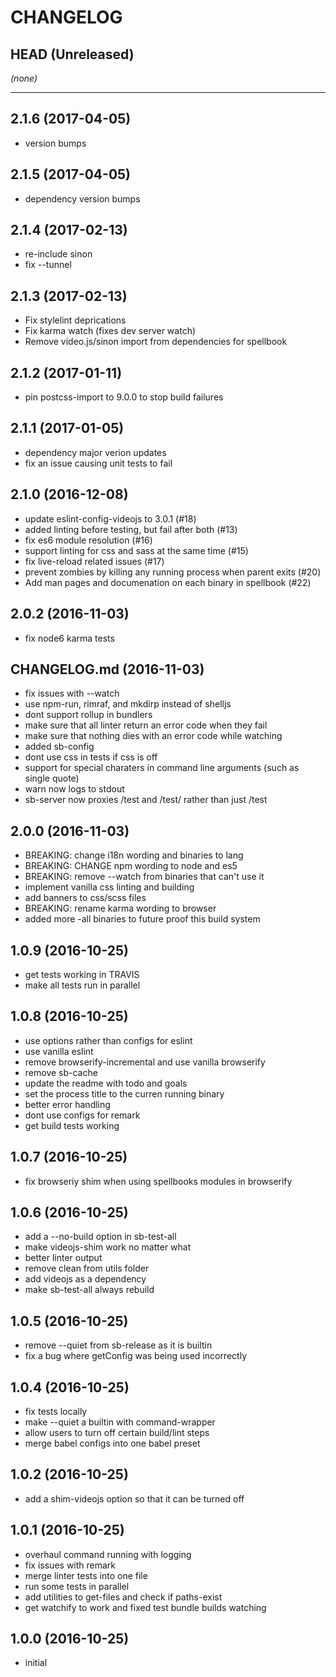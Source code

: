 CHANGELOG
=========

## HEAD (Unreleased)
_(none)_

--------------------

## 2.1.6 (2017-04-05)
* version bumps

## 2.1.5 (2017-04-05)
* dependency version bumps

## 2.1.4 (2017-02-13)
* re-include sinon
* fix --tunnel

## 2.1.3 (2017-02-13)
* Fix stylelint deprications
* Fix karma watch (fixes dev server watch)
* Remove video.js/sinon import from dependencies for spellbook

## 2.1.2 (2017-01-11)
* pin postcss-import to 9.0.0 to stop build failures

## 2.1.1 (2017-01-05)
* dependency major verion updates
* fix an issue causing unit tests to fail

## 2.1.0 (2016-12-08)
* update eslint-config-videojs to 3.0.1 (#18)
* added linting before testing, but fail after both (#13)
* fix es6 module resolution (#16)
* support linting for css and sass at the same time (#15)
* fix live-reload related issues (#17)
* prevent zombies by killing any running process when parent exits (#20)
* Add man pages and documenation on each binary in spellbook (#22)

## 2.0.2 (2016-11-03)
* fix node6 karma tests

## CHANGELOG.md (2016-11-03)
* fix issues with --watch
* use npm-run, rimraf, and mkdirp instead of shelljs
* dont support rollup in bundlers
* make sure that all linter return an error code when they fail
* make sure that nothing dies with an error code while watching
* added sb-config
* dont use css in tests if css is off
* support for special charaters in command line arguments (such as single quote)
* warn now logs to stdout
* sb-server now proxies /test and /test/ rather than just /test

## 2.0.0 (2016-11-03)
* BREAKING: change i18n wording and binaries to lang
* BREAKING: CHANGE npm wording to node and es5
* BREAKING: remove --watch from binaries that can't use it
* implement vanilla css linting and building
* add banners to css/scss files
* BREAKING: rename karma wording to browser
* added more -all binaries to future proof this build system

## 1.0.9 (2016-10-25)
* get tests working in TRAVIS
* make all tests run in parallel

## 1.0.8 (2016-10-25)
* use options rather than configs for eslint
* use vanilla eslint
* remove browserify-incremental and use vanilla browserify
* remove sb-cache
* update the readme with todo and goals
* set the process title to the curren running binary
* better error handling
* dont use configs for remark
* get build tests working

## 1.0.7 (2016-10-25)
* fix browseriy shim when using spellbooks modules in browserify

## 1.0.6 (2016-10-25)
* add a --no-build option in sb-test-all
* make videojs-shim work no matter what
* better linter output
* remove clean from utils folder
* add videojs as a dependency
* make sb-test-all always rebuild

## 1.0.5 (2016-10-25)
* remove --quiet from sb-release as it is builtin
* fix a bug where getConfig was being used incorrectly

## 1.0.4 (2016-10-25)
* fix tests locally
* make --quiet a builtin with command-wrapper
* allow users to turn off certain build/lint steps
* merge babel configs into one babel preset

## 1.0.2 (2016-10-25)
* add a shim-videojs option so that it can be turned off

## 1.0.1 (2016-10-25)
* overhaul command running with logging
* fix issues with remark
* merge linter tests into one file
* run some tests in parallel
* add utilities to get-files and check if paths-exist
* get watchify to work and fixed test bundle builds watching

## 1.0.0 (2016-10-25)
* initial

